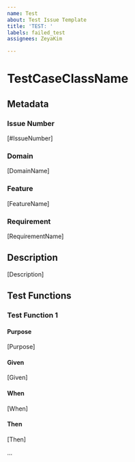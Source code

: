```yaml
---
name: Test
about: Test Issue Template
title: 'TEST: '
labels: failed_test
assignees: ZeyaKim

---
```


# TestCaseClassName

## Metadata

### Issue Number

[#IssueNumber]

### Domain

[DomainName]

### Feature

[FeatureName]

### Requirement

[RequirementName]

## Description

[Description]

## Test Functions

### Test Function 1

#### Purpose

[Purpose]

#### Given

[Given]

#### When

[When]

#### Then

[Then]

...
